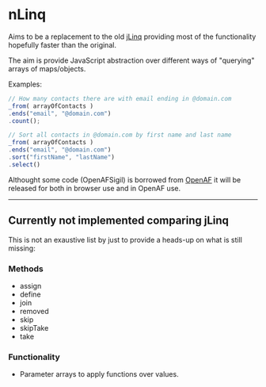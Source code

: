 # nLinq

Aims to be a replacement to the old [jLinq](https://github.com/hugoware/jLinq) providing most of the functionality hopefully faster than the original.

The aim is provide JavaScript abstraction over different ways of "querying" arrays of maps/objects.

Examples:

````javascript
// How many contacts there are with email ending in @domain.com
_from( arrayOfContacts )
.ends("email", "@domain.com")
.count();

// Sort all contacts in @domain.com by first name and last name
_from( arrayOfContacts )
.ends("email", "@domain.com")
.sort("firstName", "lastName")
.select()
````

Althought some code (OpenAFSigil) is borrowed from [OpenAF](https://github.com/openaf/openaf) it will be released for both in browser use and in OpenAF use.

---

## Currently not implemented comparing jLinq

This is not an exaustive list by just to provide a heads-up on what is still missing:

### Methods

* assign
* define
* join
* removed
* skip
* skipTake
* take

### Functionality

* Parameter arrays to apply functions over values.
